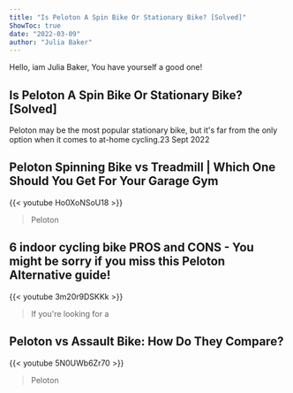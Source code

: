 ```yaml
---
title: "Is Peloton A Spin Bike Or Stationary Bike? [Solved]"
ShowToc: true 
date: "2022-03-09"
author: "Julia Baker" 
---
```


Hello, iam Julia Baker, You have yourself a good one!
## Is Peloton A Spin Bike Or Stationary Bike? [Solved]
 Peloton may be the most popular stationary bike, but it's far from the only option when it comes to at-home cycling.23 Sept 2022

## Peloton Spinning Bike vs Treadmill | Which One Should You Get For Your Garage Gym
{{< youtube Ho0XoNSoU18 >}}
>Peloton

## 6 indoor cycling bike PROS and CONS - You might be sorry if you miss this Peloton Alternative guide!
{{< youtube 3m20r9DSKKk >}}
>If you're looking for a 

## Peloton vs Assault Bike: How Do They Compare?
{{< youtube 5N0UWb6Zr70 >}}
>Peloton

